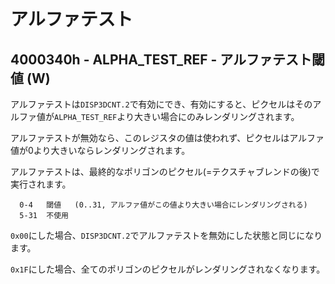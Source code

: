 # アルファテスト

## 4000340h - ALPHA_TEST_REF - アルファテスト閾値 (W)

アルファテストは`DISP3DCNT.2`で有効にでき、有効にすると、ピクセルはそのアルファ値が`ALPHA_TEST_REF`より大きい場合にのみレンダリングされます。

アルファテストが無効なら、このレジスタの値は使われず、ピクセルはアルファ値が0より大きいならレンダリングされます。

アルファテストは、最終的なポリゴンのピクセル(=テクスチャブレンドの後)で実行されます。

```
  0-4   閾値   (0..31, アルファ値がこの値より大きい場合にレンダリングされる)
  5-31  不使用
```

`0x00`にした場合、`DISP3DCNT.2`でアルファテストを無効にした状態と同じになります。

`0x1F`にした場合、全てのポリゴンのピクセルがレンダリングされなくなります。

